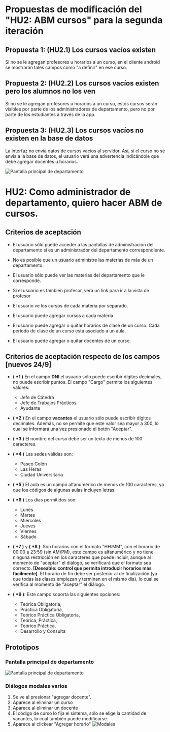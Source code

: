 # Propuestas de modificación del "HU2: ABM cursos" para la segunda iteración


## Propuesta 1: (HU2.1) Los cursos vacíos existen
Si no se le agregan profesores u horarios a un curso, en el cliente android se mostrarán tales campos como "a definir" en ese curso.

## Propuesta 2: (HU2.2) Los cursos vacíos existen pero los alumnos no los ven
Si no se le agregan profesores u horarios a un curso, estos cursos serán visibles por parte de los administradores de departamento, pero no por parte de los estudiantes a través de la app.

## Propuesta 3: (HU2.3) Los cursos vacíos no existen en la base de datos
La interfaz no envía datos de cursos vacíos al servidor. Así, si el curso no se envía a la base de datos, el usuario verá una advertencia indicándole que debe agregar docentes u horarios.

![Pantalla principal de departamento](./prototipos/depto/depto-ppal-modificado.png)

# HU2: Como administrador de departamento, quiero hacer ABM de cursos.

## Criterios de aceptación
 - El usuario sólo puede acceder a las pantallas de administración del departamento si es un administrador del departamento correspondiente.
 
 - No es posible que un usuario administre las materias de más de un departamento.
 
 - El usuario sólo puede ver las materias del departamento que le corresponde.
 
 - Si el usuario es también profesor, verá un link para ir a la vista de profesor
 
 - El usuario ve los cursos de cada materia por separado.
 
 - El usuario puede agregar cursos a cada materia
 
 - El usuario puede agregar o quitar horarios de clase de un curso. Cada período de clase de un curso está asociado a un aula.
 
 - El usuario puede agregar o quitar docentes de un curso.
 
## Criterios de aceptación respecto de los campos [nuevos 24/9]
 - **( \*1 )** En el campo **DNI** el usuario sólo puede escribir dígitos decimales, no puede escribir puntos. El campo "Cargo" permite los siguientes valores:
    - Jefe de Cátedra
    - Jefe de Trabajos Prácticos
    - Ayudante
    
 - **( \*2 )** En el campo **vacantes** el usuario sólo puede escribir dígitos decimales. Además, no se permite que este valor sea mayor a 300, lo cual se informará una vez presionado el botón "Aceptar".
 
 - **( \*3 )** El nombre del curso debe ser un texto de menos de 100 caracteres.
 
 - **( \*4 )** Las sedes válidas son:
    - Paseo Colón
    - Las Heras
    - Ciudad Universitaria
    
 - **( \*5 )** El aula es un campo alfanumérico de menos de 100 caracteres, ya que los códigos de algunas aulas incluyen letras.
 
 - **( \*6 )** Los días permitidos son:
    - Lunes
    - Martes
    - Miércoles
    - Jueves
    - Viernes
    - Sábado
    
 - **( \*7 )** y **( \*8 )**: Son horarios con el formato "HH:MM", con el horario de 00:00 a 23:59 (sin AM/PM), este campo es alfanumérico y no tiene ninguna restricción en los caracteres que puede incluir, aunque al momento de "aceptar" el diálogo, se verificará que el formato sea correcto. **[Deseable: control que permita introducir horarios más fácilmente]**. El horario de fin debe ser posterior al de finalización (ya que todas las clases empiezan y terminan en el mismo día), lo cual se verifica al momento de "aceptar" el diálogo.
 
 - **( \*9 )**: Este campo soporta las siguientes opciones:
    - Teórica Obligatoria, 
    - Práctica Obligatoria, 
    - Teórico Práctica Obligatoria, 
    - Teórica, Práctica, 
    - Teórico Práctica,
    - Desarrollo y Consulta

## Prototipos
### Pantalla principal de departamento
![Pantalla principal de departamento](./prototipos/depto/depto-ppal.png)

### Diálogos modales varios
1. Se ve al presionar "agregar docente".
2. Aparece al eliminar un curso
3. Aparece al eliminar un docente
4. El código de curso lo fija el sistema, sólo se elige la cantidad de vacantes, lo cual también puede modificarse.
5. Aparece al clickear "Agregar horario"
![Modales](./prototipos/depto/depto-modales.png)

